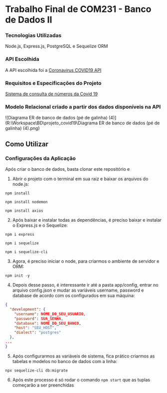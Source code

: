 # Trabalho Final de COM231 - Banco de Dados II



### Tecnologias Utilizadas

Node.js, Express.js, PostgreSQL e Sequelize ORM



### API Escolhida

A API escolhida foi a [Coronavirus COVID19 API](https://documenter.getpostman.com/view/10808728/SzS8rjbc#00030720-fae3-4c72-8aea-ad01ba17adf8)



### Requisitos e Especificações do Projeto

[Sistema de consulta de números da Covid 19](https://docs.google.com/document/d/1neDEdx3qQKZJbB2QRVFR94CtXXmDlEDb/edit?usp=sharing&ouid=104085836446388510855&rtpof=true&sd=true)



### Modelo Relacional criado a partir dos dados disponíveis na API

![Diagrama ER de banco de dados (pé de galinha) (4)](R:\Workspace\BD\projeto_covid19\Diagrama ER de banco de dados (pé de galinha) (4).png)

## Como Utilizar

### Configurações da Aplicação

Após criar o banco de dados, basta clonar este repositório e

1. Abrir o projeto com o terminal em sua raiz e baixar os arquivos do node.js:

`npm install`

`npm install nodemon`

`npm install axios`

2. Após baixar e instalar todas as dependências, é preciso baixar e instalar o Express.js e o Sequelize:

`npm i express`

`npm i sequelize`

`npm i sequelize-cli`

3. Agora, é preciso iniciar o node, para criarmos o ambiente de servidor e ORM:

`npm init -y`

4. Depois desse passo, é interessante ir até a pasta app/config, entrar no arquivo config.json e mudar as variáveis username, password e database de acordo com os configurados em sua máquina:

```json
{
  "development": {
    "username": NOME_DO_SEU_USUARIO,
    "password": SUA_SENHA,
    "database": NOME_DO_SEU_BANCO,
    "host": "SEU_HOST",
    "dialect": "postgres"
  },
...
}
```

5. Após configurarmos as variáveis de sistema, fica prático criarmos as tabelas e modelos no banco de dados com a linha:

`npx sequelize-cli db:migrate`

6. Após este processo é só rodar o comando `npm start` que as tuplas começarão a ser preenchidas